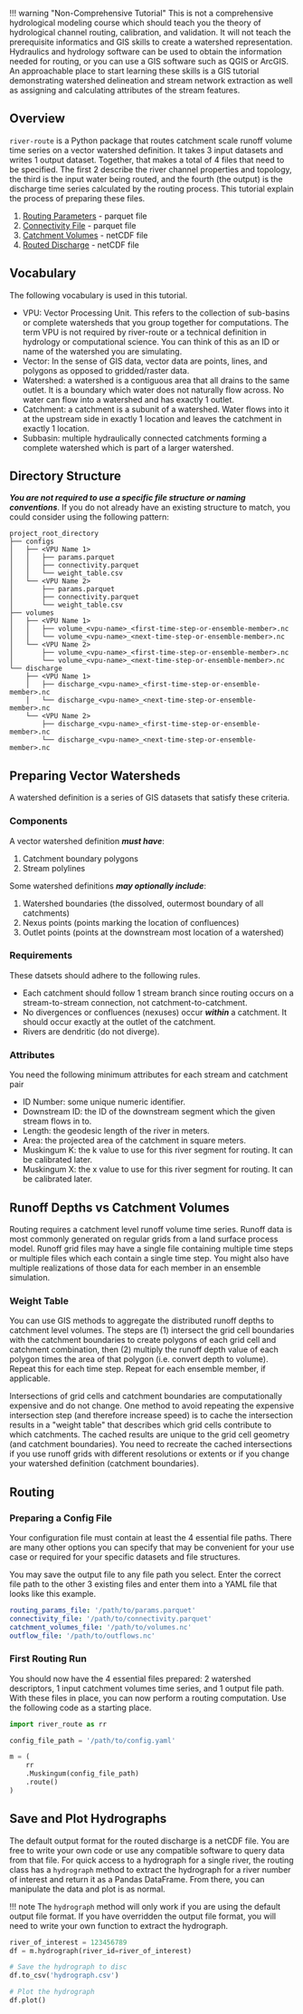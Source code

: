 !!! warning "Non-Comprehensive Tutorial"
    This is not a comprehensive hydrological modeling course which should teach you the theory of hydrological channel routing, calibration, and
    validation. It will not teach the prerequisite informatics and GIS skills to create a watershed representation. Hydraulics and hydrology software
    can be used to obtain the information needed for routing, or you can use a GIS software such as QGIS or ArcGIS. An approachable place to start
    learning these skills is a GIS tutorial demonstrating watershed delineation and stream network extraction as well as assigning and calculating
    attributes of the stream features.

## Overview

`river-route` is a Python package that routes catchment scale runoff volume time series on a vector watershed definition. It takes 3 input datasets
and writes 1 output dataset. Together, that makes a total of 4 files that need to be specified. The first 2 describe the river channel properties and
topology, the third is the input water being routed, and the fourth (the output) is the discharge time series calculated by the routing process. This
tutorial explain the process of preparing these files.

1. [Routing Parameters](../references/io-file-schema.md#routing-parameters) - parquet file
2. [Connectivity File](../references/io-file-schema.md#connectivity-file) - parquet file
3. [Catchment Volumes](../references/io-file-schema.md#catchment-volumes-or-runoff-depths) - netCDF file
4. [Routed Discharge](../references/io-file-schema.md#routed-discharge) - netCDF file

## Vocabulary

The following vocabulary is used in this tutorial.

- VPU: Vector Processing Unit. This refers to the collection of sub-basins or complete watersheds that you group together for computations. The term
  VPU is not required by river-route or a technical definition in hydrology or computational science. You can think of this as an ID or name of the
  watershed you are simulating.
- Vector: In the sense of GIS data, vector data are points, lines, and polygons as opposed to gridded/raster data.
- Watershed: a watershed is a contiguous area that all drains to the same outlet. It is a boundary which water does not naturally flow across. No
  water can flow into a watershed and has exactly 1 outlet.
- Catchment: a catchment is a subunit of a watershed. Water flows into it at the upstream side in exactly 1 location and leaves the catchment in
  exactly 1 location.
- Subbasin: multiple hydraulically connected catchments forming a complete watershed which is part of a larger watershed.

## Directory Structure

***You are not required to use a specific file structure or naming conventions***. If you do not already have an existing structure to match, you
could consider using the following pattern:

```
project_root_directory
├── configs
│   ├── <VPU Name 1>
│   │   ├── params.parquet
│   │   ├── connectivity.parquet
│   │   └── weight_table.csv
│   └── <VPU Name 2>
│       ├── params.parquet
│       ├── connectivity.parquet
│       └── weight_table.csv
├── volumes
│   ├── <VPU Name 1>
│   │   ├── volume_<vpu-name>_<first-time-step-or-ensemble-member>.nc
│   │   └── volume_<vpu-name>_<next-time-step-or-ensemble-member>.nc
│   └── <VPU Name 2>
│       ├── volume_<vpu-name>_<first-time-step-or-ensemble-member>.nc
│       └── volume_<vpu-name>_<next-time-step-or-ensemble-member>.nc
└── discharge
    ├── <VPU Name 1>
    │   ├── discharge_<vpu-name>_<first-time-step-or-ensemble-member>.nc
    │   └── discharge_<vpu-name>_<next-time-step-or-ensemble-member>.nc
    └── <VPU Name 2>
        ├── discharge_<vpu-name>_<first-time-step-or-ensemble-member>.nc
        └── discharge_<vpu-name>_<next-time-step-or-ensemble-member>.nc
```

## Preparing Vector Watersheds

A watershed definition is a series of GIS datasets that satisfy these criteria.

### Components

A vector watershed definition **_must have_**:

1. Catchment boundary polygons
2. Stream polylines

Some watershed definitions **_may optionally include_**:

1. Watershed boundaries (the dissolved, outermost boundary of all catchments)
2. Nexus points (points marking the location of confluences)
3. Outlet points (points at the downstream most location of a watershed)

### Requirements

These datsets should adhere to the following rules.

- Each catchment should follow 1 stream branch since routing occurs on a stream-to-stream connection, not catchment-to-catchment.
- No divergences or confluences (nexuses) occur **_within_** a catchment. It should occur exactly at the outlet of the catchment.
- Rivers are dendritic (do not diverge).

### Attributes

You need the following minimum attributes for each stream and catchment pair

- ID Number: some unique numeric identifier.
- Downstream ID: the ID of the downstream segment which the given stream flows in to.
- Length: the geodesic length of the river in meters.
- Area: the projected area of the catchment in square meters.
- Muskingum K: the k value to use for this river segment for routing. It can be calibrated later.
- Muskingum X: the x value to use for this river segment for routing. It can be calibrated later.

## Runoff Depths vs Catchment Volumes

Routing requires a catchment level runoff volume time series. Runoff data is most commonly generated on regular grids from a land surface process
model. Runoff grid files may have a single file containing multiple time steps or multiple files which each contain a single time step. You might also
have multiple realizations of those data for each member in an ensemble simulation.

### Weight Table

You can use GIS methods to aggregate the distributed runoff depths to catchment level volumes. The steps are (1) intersect the grid cell boundaries
with the catchment boundaries to create polygons of each grid cell and catchment combination, then (2) multiply the runoff depth value of each polygon
times the area of that polygon (i.e. convert depth to volume). Repeat this for each time step. Repeat for each ensemble member, if applicable.

Intersections of grid cells and catchment boundaries are computationally expensive and do not change. One method to avoid repeating the expensive
intersection step (and therefore increase speed) is to cache the intersection results in a "weight table" that describes which grid cells contribute
to which catchments. The cached results are unique to the grid cell geometry (and catchment boundaries). You need to recreate the cached intersections
if you use runoff grids with different resolutions or extents or if you change your watershed definition (catchment boundaries).

## Routing

### Preparing a Config File

Your configuration file must contain at least the 4 essential file paths. There are many other options you can specify
that may be convenient for your use case or required for your specific datasets and file structures.

You may save the output file to any file path you select. Enter the correct file path to the other 3 existing files and
enter them into a YAML file that looks like this example.

```yaml
routing_params_file: '/path/to/params.parquet'
connectivity_file: '/path/to/connectivity.parquet'
catchment_volumes_file: '/path/to/volumes.nc'
outflow_file: '/path/to/outflows.nc'
```

### First Routing Run

You should now have the 4 essential files prepared: 2 watershed descriptors, 1 input catchment volumes time series,
and 1 output file path. With these files in place, you can now perform a routing computation. Use the following code
as a starting place.

```python
import river_route as rr

config_file_path = '/path/to/config.yaml'

m = (
    rr
    .Muskingum(config_file_path)
    .route()
)
```

## Save and Plot Hydrographs

The default output format for the routed discharge is a netCDF file. You are free to write your own code or use any
compatible software to query data from that file. For quick access to a hydrograph for a single river, the routing class
has a `hydrograph` method to extract the hydrograph for a river number of interest and return it as a Pandas DataFrame.
From there, you can manipulate the data and plot is as normal.

!!! note
    The `hydrograph` method will only work if you are using the default output file format. If you have overridden the
    output file format, you will need to write your own function to extract the hydrograph.

```python
river_of_interest = 123456789
df = m.hydrograph(river_id=river_of_interest)

# Save the hydrograph to disc
df.to_csv('hydrograph.csv')

# Plot the hydrograph
df.plot()
```
